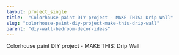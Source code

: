 ```yaml
---
layout: project_single
title:  "Colorhouse paint DIY project - MAKE THIS: Drip Wall"
slug: "colorhouse-paint-diy-project-make-this-drip-wall"
parent: "diy-wall-bedroom-decor-ideas"
---
```

Colorhouse paint DIY project - MAKE THIS: Drip Wall